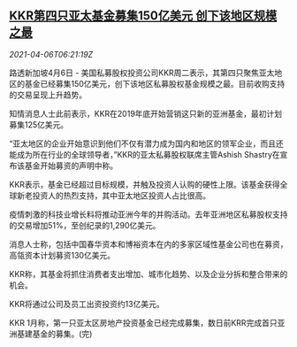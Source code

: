 <!--1617690662000-->
[KKR第四只亚太基金募集150亿美元 创下该地区规模之最](https://cn.reuters.com/article/kkr-fundraising-asiapacific-0406-tues-idCNKBS2BT0IX)
------

<div><i>2021-04-06T06:21:19Z</i></div><p>路透新加坡4月6日 - 美国私募股权投资公司KKR周二表示，其第四只聚焦亚太地区的基金已经募集150亿美元，创下该地区私募股权基金规模之最。目前收购支持的交易呈现上升趋势。</p><p>知情消息人士此前表示，KKR在2019年底开始营销这只新的亚洲基金，最初计划募集125亿美元。</p><p>“亚太地区的企业开始意识到他们不仅有潜力成为国内和地区的领军企业，而且还能成为所在行业的全球领导者，”KKR的亚太私募股权联席主管Ashish Shastry在宣布该基金开始募资的声明中称。</p><p>KKR表示，基金已经超过目标规模，并触及投资人认购的硬性上限。该基金获得全球新老投资人的热烈支持，其中亚太地区投资人占比很高。</p><p>疫情刺激的科技业增长料将推动亚洲今年的并购活动。去年亚洲地区私募股权支持的交易增加51%，至创纪录的1,290亿美元。</p><p>消息人士称，包括中国春华资本和博裕资本在内的多家区域性基金公司也在募资，高瓴资本计划募资130亿美元。</p><p>KKR称，其基金将抓住消费者支出增加、城市化趋势、以及企业分拆和整合带来的机会。</p><p>KKR将通过公司及员工出资投资约13亿美元。</p><p>KKR 1月称，第一只亚太区房地产投资基金已经完成募集，数日前KRR完成首只亚洲基建基金的募集。(完)</p>
